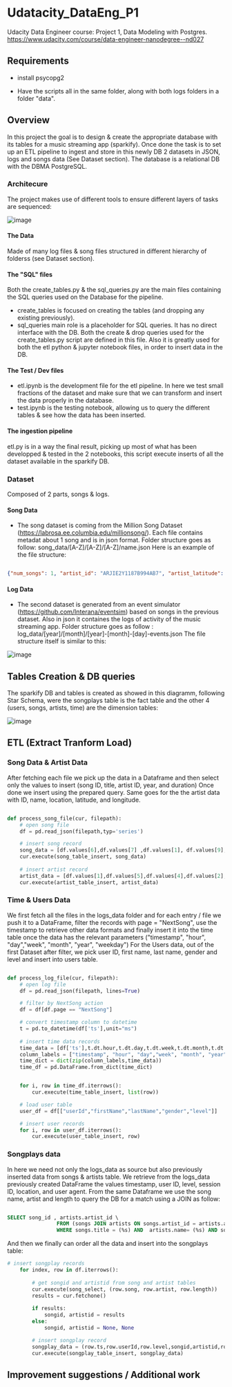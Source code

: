 # Udatacity_DataEng_P1
Udacity Data Engineer course:  Project 1, Data Modeling with Postgres.
https://www.udacity.com/course/data-engineer-nanodegree--nd027 

## Requirements

- install psycopg2

- Have the scripts all in the same folder, along with both logs folders in a folder "data".

## Overview

In this project the goal is to design & create the appropriate database with its tables for a music streaming app (sparkify).
Once done the task is to set up an ETL pipeline to ingest and store in this newly DB 2 datasets in JSON, logs and songs data (See Dataset section).
The database is a relational DB with the DBMA PostgreSQL.

### Architecure

The project makes use of different tools to ensure different layers of tasks are sequenced:

![image](https://user-images.githubusercontent.com/32632731/141261265-be91badd-8aca-4c2d-b448-895ef4b9f2d4.png)


#### The Data
Made of many log files & song files structured in different hierarchy of folderss (see Dataset section).

#### The "SQL" files
Both the create_tables.py & the sql_queries.py are the main files containing the SQL queries used on the Database for the pipeline.
- create_tables is focused on creating the tables (and dropping any existing previously).
- sql_queries main role is a placeholder for SQL queries. It has no direct interface with the DB. Both the create & drop queries used for the create_tables.py script are defined in this file. Also it is greatly used for both the etl python & jupyter notebook files, in order to insert data in the DB.

#### The Test / Dev files

- etl.ipynb is the development file for the etl pipeline. In here we test small fractions of the dataset and make sure that we can transform and insert the data properly in the database.
- test.ipynb is the testing notebook, allowing us to query the different tables & see how the data has been inserted.

#### The ingestion pipeline

etl.py is in a way the final result, picking up most of what has been developped & tested in the 2 notebooks, this script execute inserts of all the dataset available in the sparkify DB.

### Dataset

Composed of 2 parts, songs & logs.

#### Song Data
- The song dataset is coming from the Million Song Dataset (https://labrosa.ee.columbia.edu/millionsong/). Each file contains metadat about 1 song and is in json format.
Folder structure goes as follow: song_data/[A-Z]/[A-Z]/[A-Z]/name.json
Here is an example of the file structure:

```json

{"num_songs": 1, "artist_id": "ARJIE2Y1187B994AB7", "artist_latitude": null, "artist_longitude": null, "artist_location": "", "artist_name": "Line Renaud", "song_id": "SOUPIRU12A6D4FA1E1", "title": "Der Kleine Dompfaff", "duration": 152.92036, "year": 0}

```

#### Log Data
- The second dataset is generated from an event simulator (https://github.com/Interana/eventsim) based on songs in the previous dataset. Also in json it containes the logs of activity of the music streaming app.
Folder structure goes as follow : log_data/[year]/[month]/[year]-[month]-[day]-events.json
The file structure itself is similar to this:

![image](https://user-images.githubusercontent.com/32632731/141263859-72aa801e-bad3-4a23-86e4-7898c3cca585.png)



## Tables Creation & DB queries

The sparkify DB and tables is created as showed in this diagramm, following Star Schema, were the songplays table is the fact table and the other 4 (users, songs, artists, time) are the dimension tables:

![image](https://user-images.githubusercontent.com/32632731/141192328-6a415d71-9bb5-4c78-95c7-ee628d0c8041.png)

## ETL (Extract Tranform Load)

### Song Data & Artist Data
After fetching each file we pick up the data in a Dataframe and then select only the values to insert (song ID, title, artist ID, year, and duration)
Once done we insert using the prepared query.
Same goes for the the artist data with  ID, name, location, latitude, and longitude.

```python

def process_song_file(cur, filepath):
    # open song file
    df = pd.read_json(filepath,typ='series')

    # insert song record
    song_data = [df.values[6],df.values[7] ,df.values[1], df.values[9],df.values[8]]
    cur.execute(song_table_insert, song_data)
    
    # insert artist record
    artist_data = [df.values[1],df.values[5],df.values[4],df.values[2],df.values[3]]
    cur.execute(artist_table_insert, artist_data)


```



### Time & Users Data

We first fetch all the files in the logs_data folder and for each entry / file we push it to a DataFrame, filter the records with page = "NextSong", use the timestamp to retrieve other data formats and finally insert it into the time table once the data has the relevant parameters ("timestamp", "hour", "day","week", "month", "year", "weekday")
For the Users data, out of the first Dataset after filter, we pick user ID, first name, last name, gender and level and insert into users table.

```python

def process_log_file(cur, filepath):
    # open log file
    df = pd.read_json(filepath, lines=True)

    # filter by NextSong action
    df = df[df.page == "NextSong"]

    # convert timestamp column to datetime
    t = pd.to_datetime(df['ts'],unit="ms")
    
    # insert time data records
    time_data = [df['ts'],t.dt.hour,t.dt.day,t.dt.week,t.dt.month,t.dt.year,t.dt.weekday]
    column_labels = ["timestamp", "hour", "day","week", "month", "year", "weekday"]
    time_dict = dict(zip(column_labels,time_data))
    time_df = pd.DataFrame.from_dict(time_dict)


    for i, row in time_df.iterrows():
        cur.execute(time_table_insert, list(row))

    # load user table
    user_df = df[["userId","firstName","lastName","gender","level"]]

    # insert user records
    for i, row in user_df.iterrows():
        cur.execute(user_table_insert, row)

```
### Songplays data

In here we need not only the logs_data as source but also previously inserted data from songs & artists table.
We retrieve from the logs_data previously created DataFrame the values timestamp, user ID, level, session ID, location, and user agent.
From the same Dataframe we use the song name, artist and length to query the DB for a match using a JOIN as follow:
```SQL

SELECT song_id , artists.artist_id \
                FROM (songs JOIN artists ON songs.artist_id = artists.artist_id) \
                WHERE songs.title = (%s) AND  artists.name= (%s) AND songs.duration = (%s)

```

And then we finally can order all the data and insert into the songplays table:

```python
# insert songplay records
    for index, row in df.iterrows():
        
        # get songid and artistid from song and artist tables
        cur.execute(song_select, (row.song, row.artist, row.length))
        results = cur.fetchone()
        
        if results:
            songid, artistid = results
        else:
            songid, artistid = None, None

        # insert songplay record
        songplay_data = (row.ts,row.userId,row.level,songid,artistid,row.sessionId,row.location,row.userAgent)
        cur.execute(songplay_table_insert, songplay_data)

```




## Improvement suggestions / Additional work

